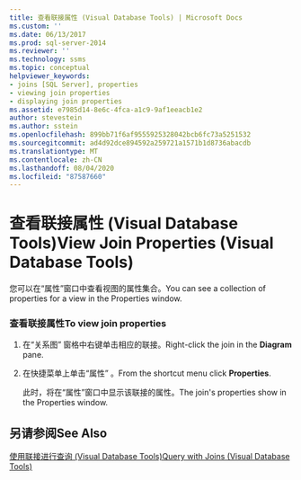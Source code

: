 ```yaml
---
title: 查看联接属性 (Visual Database Tools) | Microsoft Docs
ms.custom: ''
ms.date: 06/13/2017
ms.prod: sql-server-2014
ms.reviewer: ''
ms.technology: ssms
ms.topic: conceptual
helpviewer_keywords:
- joins [SQL Server], properties
- viewing join properties
- displaying join properties
ms.assetid: e7985d14-8e6c-4fca-a1c9-9af1eeacb1e2
author: stevestein
ms.author: sstein
ms.openlocfilehash: 899bb71f6af9555925328042bcb6fc73a5251532
ms.sourcegitcommit: ad4d92dce894592a259721a1571b1d8736abacdb
ms.translationtype: MT
ms.contentlocale: zh-CN
ms.lasthandoff: 08/04/2020
ms.locfileid: "87587660"
---
```

# <a name="view-join-properties-visual-database-tools"></a><span data-ttu-id="f1e27-102">查看联接属性 (Visual Database Tools)</span><span class="sxs-lookup"><span data-stu-id="f1e27-102">View Join Properties (Visual Database Tools)</span></span>
  <span data-ttu-id="f1e27-103">您可以在“属性”窗口中查看视图的属性集合。</span><span class="sxs-lookup"><span data-stu-id="f1e27-103">You can see a collection of properties for a view in the Properties window.</span></span>  
  
### <a name="to-view-join-properties"></a><span data-ttu-id="f1e27-104">查看联接属性</span><span class="sxs-lookup"><span data-stu-id="f1e27-104">To view join properties</span></span>  
  
1.  <span data-ttu-id="f1e27-105">在“关系图”  窗格中右键单击相应的联接。</span><span class="sxs-lookup"><span data-stu-id="f1e27-105">Right-click the join in the **Diagram** pane.</span></span>  
  
2.  <span data-ttu-id="f1e27-106">在快捷菜单上单击“属性”  。</span><span class="sxs-lookup"><span data-stu-id="f1e27-106">From the shortcut menu click **Properties**.</span></span>  
  
     <span data-ttu-id="f1e27-107">此时，将在“属性”窗口中显示该联接的属性。</span><span class="sxs-lookup"><span data-stu-id="f1e27-107">The join's properties show in the Properties window.</span></span>  
  
## <a name="see-also"></a><span data-ttu-id="f1e27-108">另请参阅</span><span class="sxs-lookup"><span data-stu-id="f1e27-108">See Also</span></span>  
 [<span data-ttu-id="f1e27-109">使用联接进行查询 (Visual Database Tools)</span><span class="sxs-lookup"><span data-stu-id="f1e27-109">Query with Joins &#40;Visual Database Tools&#41;</span></span>](visual-database-tools.md)  
  
  
